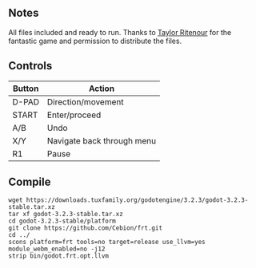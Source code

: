 ## Notes

All files included and ready to run. Thanks to [Taylor Ritenour](https://taylorritenour.itch.io) for the fantastic game and permission to distribute the files.


## Controls

| Button  | Action                     |
| ------- | -------------------------- |
| D-PAD   | Direction/movement         |
| START   | Enter/proceed              |
| A/B     | Undo                       |
| X/Y     | Navigate back through menu |
| R1      | Pause                      |


## Compile

```shell
wget https://downloads.tuxfamily.org/godotengine/3.2.3/godot-3.2.3-stable.tar.xz  
tar xf godot-3.2.3-stable.tar.xz  
cd godot-3.2.3-stable/platform  
git clone https://github.com/Cebion/frt.git  
cd ../  
scons platform=frt tools=no target=release use_llvm=yes module_webm_enabled=no -j12  
strip bin/godot.frt.opt.llvm
```

